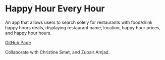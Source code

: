 # Happy Hour Every Hour

An app that allows users to search solely for restaurants with food/drink happy hours deals, displaying restaurant name, location, happy hour prices, and happy hour hours. 

[GitHub Page](https://info343a-au17.github.io/team8-challenge9/challenge9/)

Collaborate with Christine Smet, and Zubair Amjad.
